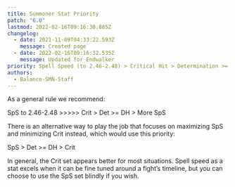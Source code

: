 ```yaml
---
title: Summoner Stat Priority
patch: "6.0"
lastmod: 2022-02-16T09:16:30.885Z
changelog:
  - date: 2021-11-09T04:33:22.593Z
    message: Created page
  - date: 2022-02-16T09:16:32.535Z
    message: Updated for Endwalker
priority: Spell Speed (to 2.46-2.48) > Critical Hit > Determination >= Direct Hit
authors:
  - Balance-SMN-Staff
---
```

As a general rule we recommend:

SpS to 2.46-2.48 >>>>> Crit > Det >= DH > More SpS



There is an alternative way to play the job that focuses on maximizing SpS and minimizing Crit instead, which would use this priority:

SpS > Det >= DH > Crit

In general, the Crit set appears better for most situations. Spell speed as a stat excels when it can be fine tuned around a fight’s timeline, but you can choose to use the SpS set blindly if you wish.